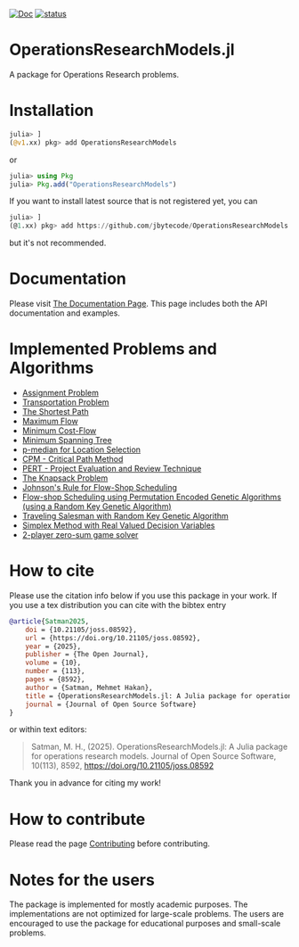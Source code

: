 [![Doc](https://img.shields.io/badge/docs-dev-blue.svg)](https://jbytecode.github.io/OperationsResearchModels.jl/dev/)
[![status](https://joss.theoj.org/papers/0f312c63cdc147d43c2b899478461769/status.svg)](https://joss.theoj.org/papers/0f312c63cdc147d43c2b899478461769)

# OperationsResearchModels.jl

A package for Operations Research problems.


# Installation 

```julia
julia> ]
(@v1.xx) pkg> add OperationsResearchModels
```

or 

```julia
julia> using Pkg
julia> Pkg.add("OperationsResearchModels")
```

If you want to install latest source that is not registered yet, you can 

```julia
julia> ]
(@1.xx) pkg> add https://github.com/jbytecode/OperationsResearchModels.jl
```

but it's not recommended.

# Documentation 

Please visit [The Documentation Page](https://jbytecode.github.io/OperationsResearchModels.jl/dev/). 
This page includes both the API documentation and examples.


# Implemented Problems and Algorithms

- [Assignment Problem](https://jbytecode.github.io/OperationsResearchModels.jl/dev/assignment/)
- [Transportation Problem](https://jbytecode.github.io/OperationsResearchModels.jl/dev/transportation/)
- [The Shortest Path](https://jbytecode.github.io/OperationsResearchModels.jl/dev/network/#Shortest-Path)
- [Maximum Flow](https://jbytecode.github.io/OperationsResearchModels.jl/dev/network/#Maximum-Flow)
- [Minimum Cost-Flow](https://jbytecode.github.io/OperationsResearchModels.jl/dev/network/#Minimum-Cost-Flow)
- [Minimum Spanning Tree](https://jbytecode.github.io/OperationsResearchModels.jl/dev/network/#Minimum-Spanning-Tree)
- [p-median for Location Selection](https://jbytecode.github.io/OperationsResearchModels.jl/dev/locationselection/)
- [CPM - Critical Path Method](https://jbytecode.github.io/OperationsResearchModels.jl/dev/project/#CPM-(Critical-Path-Method))
- [PERT - Project Evaluation and Review Technique](https://jbytecode.github.io/OperationsResearchModels.jl/dev/project/#PERT-(Project-Evaluation-and-Review-Technique))
- [The Knapsack Problem](https://jbytecode.github.io/OperationsResearchModels.jl/dev/knapsack/)
- [Johnson's Rule for Flow-Shop Scheduling](https://jbytecode.github.io/OperationsResearchModels.jl/dev/scheduling/#Johnson's-Rule-for-Flow-shop-Scheduling)
- [Flow-shop Scheduling using Permutation Encoded Genetic Algorithms (using a Random Key Genetic Algorithm)](https://jbytecode.github.io/OperationsResearchModels.jl/dev/scheduling/#Genetic-Algorithm-for-the-problems-that-cannot-be-solved-with-using-Johnson's-Rule)
- [Traveling Salesman with Random Key Genetic Algorithm](https://jbytecode.github.io/OperationsResearchModels.jl/dev/travelingsalesman/)
- [Simplex Method with Real Valued Decision Variables](https://jbytecode.github.io/OperationsResearchModels.jl/dev/simplex/)
- [2-player zero-sum game solver](https://jbytecode.github.io/OperationsResearchModels.jl/dev/game/)


# How to cite

Please use the citation info below if you use this package in your work. If you use a tex distribution you can cite with the bibtex entry

```bibtex
@article{Satman2025, 
    doi = {10.21105/joss.08592}, 
    url = {https://doi.org/10.21105/joss.08592}, 
    year = {2025}, 
    publisher = {The Open Journal}, 
    volume = {10}, 
    number = {113}, 
    pages = {8592}, 
    author = {Satman, Mehmet Hakan}, 
    title = {OperationsResearchModels.jl: A Julia package for operations research models}, 
    journal = {Journal of Open Source Software}
}
```

or within text editors:

> Satman, M. H., (2025). OperationsResearchModels.jl: A Julia package for operations research models. Journal of Open Source Software, 10(113), 8592, https://doi.org/10.21105/joss.08592


Thank you in advance for citing my work! 

# How to contribute

Please read the page [Contributing](https://github.com/jbytecode/OperationsResearchModels.jl/blob/main/CONTRIBUTING.md) before contributing.

# Notes for the users

The package is implemented for mostly academic purposes. The implementations are not optimized for large-scale problems. The users are encouraged to use the package for educational purposes and small-scale problems. 
